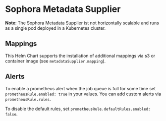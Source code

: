 # Sophora Metadata Supplier

**Note**: The Sophora Metadata Supplier ist not horizontally scalable and runs as a single pod deployed in a Kubernetes cluster.

## Mappings

This Helm Chart supports the installation of additional mappings via s3 or container image (see `metadataSupplier.mapping`).

## Alerts

To enable a prometheus alert when the job queue is full for some time set `prometheusRule.enabled: true` in your values. You can add custom alerts via `prometheusRule.rules`.

To disable the default rules, set `prometheusRule.defaultRules.enabled: false`.